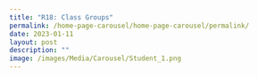 ```yaml
---
title: "R18: Class Groups"
permalink: /home-page-carousel/home-page-carousel/permalink/
date: 2023-01-11
layout: post
description: ""
image: /images/Media/Carousel/Student_1.png
---
```


